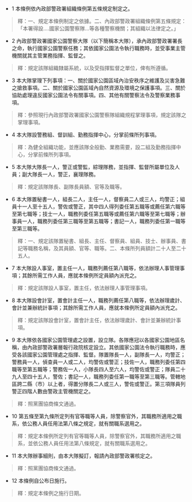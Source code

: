 * 1 本條例依內政部警政署組織條例第五條規定制定之。

> 釋：一、規定本條例制定之依據。二、內政部警政署組織條例第五條規定：「本署得設....國家公園警察隊...等各種警察機關；其組織以法律定之。」

* 2 內政部警政署國家公園警察大隊（以下簡稱本大隊），承內政部警政署署長之命，執行國家公園警察任務；其依國家公園法令執行職務時，並受事業主管機關就其主管業務指揮、監督之。

> 釋：規定該隊組織隸屬系統，以及受指揮監督之單位，俾有所遵循。

* 3 本大隊掌理下列事項：一、關於國家公園區域內治安秩序之維護及災害急難之搶救事項。二、關於國家公園區域內自然資源及環境之保護事項。三、關於協助處理違反國家公園法令有關事項。四、其他有關警察法令及警察業務事項。

> 釋：參照現行內政部警政署國家公園警察隊組織規程掌理事項，規定該隊之掌理事項。

* 4 本大隊設警務組、督訓組、勤務指揮中心，分掌前條所列事項。

> 釋：為健全組織功能，並應該隊全般勤、業務需要，設二組及勤務指揮中心，分掌前條所列事項。

* 5 本大隊大隊長一人，警正或警監，綜理隊務，並指揮、監督所屬單位及人員；副大隊長一人，警正，襄理隊務。

> 釋：規定該隊隊長、副隊長員額、官等及職等。

* 6 本大隊置秘書一人，組長二人，主任一人，督察員二人或三人，均警正；組員十一人至十五人，警佐或警正，其中四人得列委任第五職等或薦任第六職等至第七職等；技士一人，職務列委任第五職等或薦任第六職等至第七職等；辦事員一人，職務列委任第三職等至第五職等；書記一人，職務列委任第一職等至第三職等。

> 釋：一、規定該隊置秘書、組長、主任、督察員、組員、技士、辦事員、書記等職務名稱，及其員額、官等、職等。二、本條所列員額計二十人至二十五人。

* 7 本大隊設人事室，置主任一人，職務列薦任第八職等，依法辦理人事管理事項；其餘所需工作人員，應就本條例所定員額內派充之。

> 釋：規定該隊設人事室，置主任，依法辦理人事管理事項。

* 8 本大隊設會計室，置會計主任一人，職務列薦任第八職等，依法辦理歲計、會計並兼辦統計事項；其餘所需工作人員，應就本條例所定員額內派充之。

> 釋：規定該隊設會計室，置會計主任，依法辦理歲計、會計並兼辦統計事項。

* 9 本大隊依各國家公園管理處之設置，設立隊。各隊應冠以各國家公園地區名稱，由內政部警政署層報行政院核定設立。其依國家公園法令執行職務時，應受各該國家公園管理處之指揮、監督。隊置隊長一人，副隊長一人，均警正；警務員一人，偵查員一人或二人，均警佐或警正；技佐一人，職務列委任第四職等至第五職等；警務佐一人，小隊長四人至六人，均警佐或警正；隊員二十九人至四十五人，警佐；書記一人，職務列委任第一職等至第三職等。管轄地區跨二縣（市）以上者，得置分隊長二人或三人，警佐或警正。第三項隊員列警正四階人數由警政主管機關定之。

> 釋：照黨團協商條文通過。

* 10 第五條至第九條所定列有官等職等人員，除警察官外，其職務所適用之職系，依公務人員任用法第八條之規定，就有關職系選用之。

> 釋：規定本條例所定列有官等職等人員，除警察官外，其職務所適用之職系，並依公務人員任用法第八條規定，就有關職系選用之。

* 11 本大隊辦事細則，由本大隊擬訂，報請內政部警政署核定之。

> 釋：照黨團協商條文通過。

* 12 本條例自公布日施行。

> 釋：規定本條例之施行日期。

